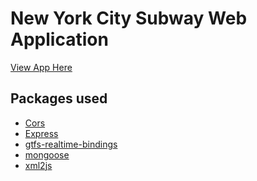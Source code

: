 # New York City Subway Web Application
[View App Here](https://safe-lake-78552.herokuapp.com/)
[]()

## Packages used
* [Cors](https://www.npmjs.com/package/cors)
* [Express]()
* [gtfs-realtime-bindings](https://developers.google.com/transit/gtfs-realtime/)
* [mongoose](https://mongoosejs.com/)
* [xml2js](https://www.npmjs.com/search?q=xml2js)

